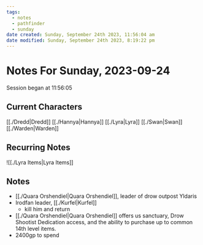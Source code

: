 ```yaml
---
tags:
  - notes
  - pathfinder
  - sunday
date created: Sunday, September 24th 2023, 11:56:04 am
date modified: Sunday, September 24th 2023, 8:19:22 pm
---
```


# Notes For Sunday, 2023-09-24
Session began at 11:56:05
## Current Characters
[[./Dredd|Dredd]]
[[./Hannya|Hannya]]
[[./Lyra|Lyra]]
[[./Swan|Swan]]
[[./Warden|Warden]]
## Recurring Notes
![[./Lyra Items|Lyra Items]]
## Notes
- [[./Quara Orshendiel|Quara Orshendiel]], leader of drow outpost Yldaris
- Irodfan leader, [[./Kurfel|Kurfel]]
	- kill him and return
- [[./Quara Orshendiel|Quara Orshendiel]] offers us sanctuary, Drow Shootist Dedication access, and the ability to purchase up to common 14th level items.
- 2400gp to spend